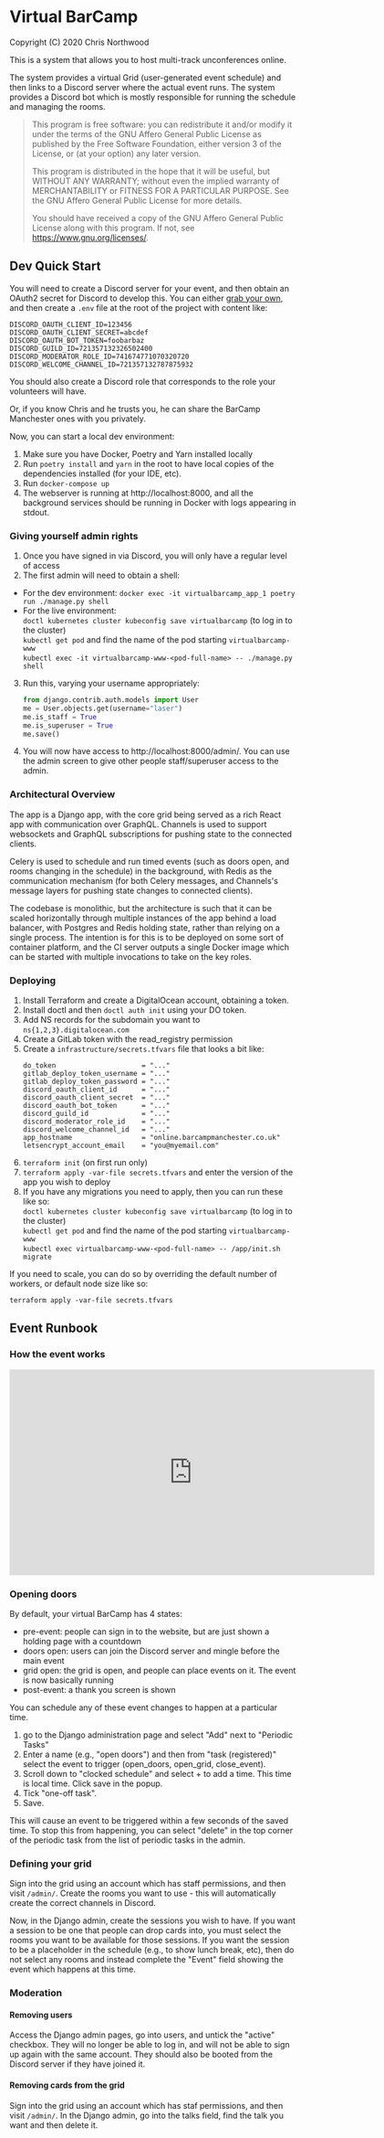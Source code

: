 # Virtual BarCamp

Copyright (C) 2020 Chris Northwood

This is a system that allows you to host multi-track unconferences online.

The system provides a virtual Grid (user-generated event schedule) and then
links to a Discord server where the actual event runs. The system provides a
Discord bot which is mostly responsible for running the schedule and managing
the rooms.

> This program is free software: you can redistribute it and/or modify
> it under the terms of the GNU Affero General Public License as published by
> the Free Software Foundation, either version 3 of the License, or
> (at your option) any later version.
>
> This program is distributed in the hope that it will be useful,
> but WITHOUT ANY WARRANTY; without even the implied warranty of
> MERCHANTABILITY or FITNESS FOR A PARTICULAR PURPOSE. See the
> GNU Affero General Public License for more details.
>
> You should have received a copy of the GNU Affero General Public License
> along with this program. If not, see <https://www.gnu.org/licenses/>.

## Dev Quick Start

You will need to create a Discord server for your event, and then obtain an
OAuth2 secret for Discord to develop this. You can either
[grab your own](https://discord.com/developers/docs/topics/oauth2), and then
create a `.env` file at the root of the project with content like:

```
DISCORD_OAUTH_CLIENT_ID=123456
DISCORD_OAUTH_CLIENT_SECRET=abcdef
DISCORD_OAUTH_BOT_TOKEN=foobarbaz
DISCORD_GUILD_ID=721357132326502400
DISCORD_MODERATOR_ROLE_ID=741674771070320720
DISCORD_WELCOME_CHANNEL_ID=721357132787875932
```

You should also create a Discord role that corresponds to the role your
volunteers will have.

Or, if you know Chris and he trusts you, he can share the BarCamp Manchester
ones with you privately.

Now, you can start a local dev environment:

1. Make sure you have Docker, Poetry and Yarn installed locally
2. Run `poetry install` and `yarn` in the root to have local copies of the
   dependencies installed (for your IDE, etc).
3. Run `docker-compose up`
4. The webserver is running at http://localhost:8000, and all the background
   services should be running in Docker with logs appearing in stdout.

### Giving yourself admin rights

1. Once you have signed in via Discord, you will only have a regular level of
   access
2. The first admin will need to obtain a shell:
 * For the dev environment: `docker exec -it virtualbarcamp_app_1 poetry run ./manage.py shell`
 * For the live environment:<br>
   `doctl kubernetes cluster kubeconfig save virtualbarcamp` (to log in to the cluster)<br>
   `kubectl get pod` and find the name of the pod starting `virtualbarcamp-www`<br>
   `kubectl exec -it virtualbarcamp-www-<pod-full-name> -- ./manage.py shell`
3. Run this, varying your username appropriately:
   ```python
   from django.contrib.auth.models import User
   me = User.objects.get(username="laser")
   me.is_staff = True
   me.is_superuser = True
   me.save()
   ```
4. You will now have access to http://localhost:8000/admin/. You can use the
   admin screen to give other people staff/superuser access to the admin.

### Architectural Overview

The app is a Django app, with the core grid being served as a rich React app
with communication over GraphQL. Channels is used to support websockets and
GraphQL subscriptions for pushing state to the connected clients.

Celery is used to schedule and run timed events (such as doors open, and
rooms changing in the schedule) in the background, with Redis as the
communication mechanism (for both Celery messages, and Channels's message
layers for pushing state changes to connected clients).

The codebase is monolithic, but the architecture is such that it can be
scaled horizontally through multiple instances of the app behind a load
balancer, with Postgres and Redis holding state, rather than relying on a
single process. The intention is for this is to be deployed on some sort of
container platform, and the CI server outputs a single Docker image which can
be started with multiple invocations to take on the key roles.

### Deploying

1. Install Terraform and create a DigitalOcean account, obtaining a token.
2. Install doctl and then `doctl auth init` using your DO token.
3. Add NS records for the subdomain you want to `ns{1,2,3}.digitalocean.com`
4. Create a GitLab token with the read_registry permission
5. Create a `infrastructure/secrets.tfvars` file that looks a bit like:
   ```
   do_token                     = "..."
   gitlab_deploy_token_username = "..."
   gitlab_deploy_token_password = "..."
   discord_oauth_client_id      = "..."
   discord_oauth_client_secret  = "..."
   discord_oauth_bot_token      = "..."
   discord_guild_id             = "..."
   discord_moderator_role_id    = "..."
   discord_welcome_channel_id   = "..."
   app_hostname                 = "online.barcampmanchester.co.uk"
   letsencrypt_account_email    = "you@myemail.com"
   ```
6. `terraform init` (on first run only)
7. `terraform apply -var-file secrets.tfvars` and enter the version of the app
   you wish to deploy
8. If you have any migrations you need to apply, then you can run these like so:<br>
   `doctl kubernetes cluster kubeconfig save virtualbarcamp` (to log in to the cluster)<br>
   `kubectl get pod` and find the name of the pod starting `virtualbarcamp-www`<br>
   `kubectl exec virtualbarcamp-www-<pod-full-name> -- /app/init.sh migrate`

If you need to scale, you can do so by overriding the default number of
workers, or default node size like so:

    terraform apply -var-file secrets.tfvars

## Event Runbook

### How the event works

<iframe src="https://player.vimeo.com/video/457708988" width="640" height="360" frameborder="0" allow="autoplay; fullscreen" allowfullscreen></iframe>

### Opening doors

By default, your virtual BarCamp has 4 states:

- pre-event: people can sign in to the website, but are just shown a holding
  page with a countdown
- doors open: users can join the Discord server and mingle before the main event
- grid open: the grid is open, and people can place events on it. The event is
  now basically running
- post-event: a thank you screen is shown

You can schedule any of these event changes to happen at a particular time.

1. go to the Django administration page and select "Add" next to "Periodic
   Tasks"
2. Enter a name (e.g., "open doors") and then from "task (registered)" select
   the event to trigger (open_doors, open_grid, close_event).
3. Scroll down to "clocked schedule" and select + to add a time. This time is
   local time. Click save in the popup.
4. Tick "one-off task".
5. Save.

This will cause an event to be triggered within a few seconds of the saved
time. To stop this from happening, you can select "delete" in the top corner
of the periodic task from the list of periodic tasks in the admin.

### Defining your grid

Sign into the grid using an account which has staff permissions, and then
visit `/admin/`. Create the rooms you want to use - this will automatically
create the correct channels in Discord.

Now, in the Django admin, create the sessions you wish to have. If you want a
session to be one that people can drop cards into, you must select the rooms
you want to be available for those sessions. If you want the session to be a
placeholder in the schedule (e.g., to show lunch break, etc), then do not
select any rooms and instead complete the "Event" field showing the event
which happens at this time.

### Moderation

#### Removing users

Access the Django admin pages, go into users, and untick the "active"
checkbox. They will no longer be able to log in, and will not be able to
sign up again with the same account. They should also be booted from the
Discord server if they have joined it.

#### Removing cards from the grid

Sign into the grid using an account which has staf permissions, and then
visit `/admin/`. In the Django admin, go into the talks field, find the 
talk you want and then delete it.
